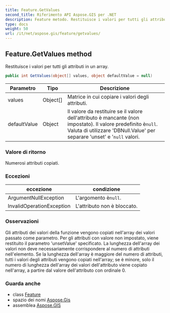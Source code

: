 ```yaml
---
title: Feature.GetValues
second_title: Riferimento API Aspose.GIS per .NET
description: Feature metodo. Restituisce i valori per tutti gli attributi in un array.
type: docs
weight: 50
url: /it/net/aspose.gis/feature/getvalues/
---
```

## Feature.GetValues method

Restituisce i valori per tutti gli attributi in un array.

```csharp
public int GetValues(object[] values, object defaultValue = null)
```

| Parametro | Tipo | Descrizione |
| --- | --- | --- |
| values | Object[] | Matrice in cui copiare i valori degli attributi. |
| defaultValue | Object | Il valore da restituire se il valore dell'attributo è mancante (non impostato). Il valore predefinito è`null`. Valuta di utilizzare 'DBNull.Value' per separare 'unset' e '`null` valori. |

### Valore di ritorno

Numerosi attributi copiati.

### Eccezioni

| eccezione | condizione |
| --- | --- |
| ArgumentNullException | L'argomento è`null`. |
| InvalidOperationException | L'attributo non è bloccato. |

### Osservazioni

Gli attributi dei valori della funzione vengono copiati nell'array dei valori passato come parametro. Per gli attributi con valore non impostato, viene restituito il parametro 'unsetValue' specificato.  La lunghezza dell'array dei valori non deve necessariamente corrispondere al numero di attributi nell'elemento. Se la lunghezza dell'array è maggiore del numero di attributi, tutti i valori degli attributi vengono copiati nell'array; se è minore, solo il numero di lunghezza dell'array dei valori dell'attributo viene copiato nell'array, a partire dal valore dell'attributo con ordinale 0.

### Guarda anche

* class [Feature](../)
* spazio dei nomi [Aspose.Gis](../../feature/)
* assemblea [Aspose.GIS](../../../)


